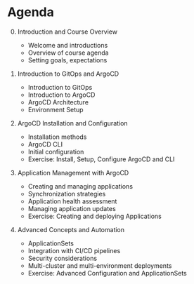 
# Agenda

0. Introduction and Course Overview

    - Welcome and introductions
    - Overview of course agenda
    - Setting goals, expectations

0. Introduction to GitOps and ArgoCD

    - Introduction to GitOps
    - Introduction to ArgoCD
    - ArgoCD Architecture
    - Environment Setup

0. ArgoCD Installation and Configuration
    - Installation methods
    - ArgoCD CLI
    - Initial configuration
    - Exercise: Install, Setup, Configure ArgoCD and CLI

0. Application Management with ArgoCD
    - Creating and managing applications
    - Synchronization strategies
    - Application health assessment
    - Managing application updates
    - Exercise: Creating and deploying Applications

0. Advanced Concepts and Automation
    - ApplicationSets
    - Integration with CI/CD pipelines
    - Security considerations
    - Multi-cluster and multi-environment deployments
    - Exercise: Advanced Configuration and ApplicationSets
